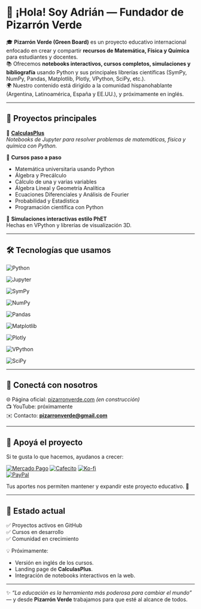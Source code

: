 # 👋 ¡Hola! Soy Adrián — Fundador de **Pizarrón Verde**

🎓 **Pizarrón Verde (Green Board)** es un proyecto educativo internacional enfocado en crear y compartir **recursos de Matemática, Física y Química** para estudiantes y docentes.  
📚 Ofrecemos **notebooks interactivos, cursos completos, simulaciones y bibliografía** usando Python y sus principales librerías científicas (SymPy, NumPy, Pandas, Matplotlib, Plotly, VPython, SciPy, etc.).  
🌍 Nuestro contenido está dirigido a la comunidad hispanohablante (Argentina, Latinoamérica, España y EE.UU.), y próximamente en inglés.

---

## 🚀 Proyectos principales

🔹 [**CalculasPlus**](https://github.com/pizarronverde/CalculasPlus)  
_Notebooks de Jupyter para resolver problemas de matemáticas, física y química con Python._

🔹 **Cursos paso a paso**  
- Matemática universitaria usando Python  
- Álgebra y Precálculo  
- Cálculo de una y varias variables  
- Álgebra Lineal y Geometría Analítica  
- Ecuaciones Diferenciales y Análisis de Fourier  
- Probabilidad y Estadística  
- Programación científica con Python  

🔹 **Simulaciones interactivas estilo PhET**  
Hechas en VPython y librerías de visualización 3D.

---

## 🛠️ Tecnologías que usamos

![Python](https://img.shields.io/badge/Python-3.11-blue?logo=python)

![Jupyter](https://img.shields.io/badge/Jupyter-Lab-orange?logo=jupyter)

![SymPy](https://img.shields.io/badge/SymPy-symbolic-yellowgreen)

![NumPy](https://img.shields.io/badge/NumPy-arrays-lightblue?logo=numpy)

![Pandas](https://img.shields.io/badge/Pandas-dataframes-purple?logo=pandas)

![Matplotlib](https://img.shields.io/badge/Matplotlib-visualization-green)

![Plotly](https://img.shields.io/badge/Plotly-interactive-lightblue?logo=plotly)

![VPython](https://img.shields.io/badge/VPython-3D-orange)

![SciPy](https://img.shields.io/badge/SciPy-numerical-darkblue?logo=scipy)

---

## 🤝 Conectá con nosotros

🌐 Página oficial: [pizarronverde.com](https://pizarronverde.com) _(en construcción)_  
📺 YouTube: próximamente  
✉️ Contacto: **pizarronverde@gmail.com**  

---

## 💚 Apoyá el proyecto

Si te gusta lo que hacemos, ayudanos a crecer:  

[![Mercado Pago](https://img.shields.io/badge/Mercado%20Pago-Donar-blue?logo=mercadopago)](https://link.mercadopago.com.ar/pizarronverde)
[![Cafecito](https://img.shields.io/badge/Cafecito-Invitame%20un%20café-brown?logo=buymeacoffee)](https://cafecito.app/pizarronverde)
[![Ko-fi](https://img.shields.io/badge/Ko--fi-Donar-blue?logo=kofi)](https://ko-fi.com/pizarronverde)  
[![PayPal](https://img.shields.io/badge/PayPal-Donar-lightblue?logo=paypal)](https://paypal.me/greenboardOK)  

Tus aportes nos permiten mantener y expandir este proyecto educativo. 🙌

---

## 📌 Estado actual

✅ Proyectos activos en GitHub  
✅ Cursos en desarrollo  
✅ Comunidad en crecimiento  

💡 Próximamente:  
- Versión en inglés de los cursos.  
- Landing page de **CalculasPlus**.  
- Integración de notebooks interactivos en la web.  

---

✨ _“La educación es la herramienta más poderosa para cambiar el mundo”_ — y desde **Pizarrón Verde** trabajamos para que esté al alcance de todos.
